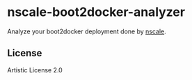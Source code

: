 nscale-boot2docker-analyzer
================

Analyze your boot2docker deployment done by
[nscale](http://github.com/nearform/nscale).

License
-------

Artistic License 2.0
